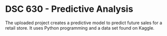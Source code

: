 # DSC 630 - Predictive Analysis

The uploaded project creates a predictive model to predict future sales for a retail store. It uses Python programming and a data set found on Kaggle.
